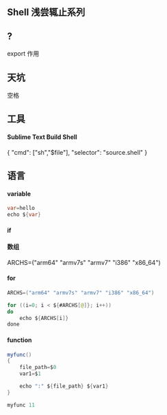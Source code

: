 ## Shell 浅尝辄止系列


## ?
export 作用


## 天坑
空格



## 工具
#### Sublime Text Build Shell
{
	"cmd": ["sh","$file"],
	"selector": "source.shell"
}

## 语言

#### variable
```java
var=hello
echo ${var}
```


#### if

#### 数组
ARCHS=("arm64" "armv7s" "armv7" "i386" "x86_64")

#### for
```java
ARCHS=("arm64" "armv7s" "armv7" "i386" "x86_64")

for ((i=0; i < ${#ARCHS[@]}; i++))
do
	echo ${ARCHS[i]}
done

```

#### function
```java
myfunc()
{
	file_path=$0
	var1=$1

    echo ":" ${file_path} ${var1}
}

myfunc 11
```
